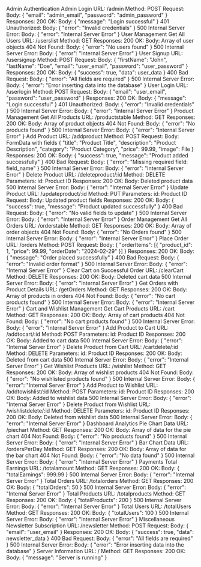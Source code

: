 Admin Authentication
Admin Login
URL: /admin
Method: POST
Request:
Body: { "email": "admin_email", "password": "admin_password" }
Responses:
200 OK:
Body: { "message": "Login successful" }
401 Unauthorized:
Body: { "error": "Invalid credentials" }
500 Internal Server Error:
Body: { "error": "Internal Server Error" }
User Management
Get All Users
URL: /userslist
Method: GET
Responses:
200 OK:
Body: Array of user objects
404 Not Found:
Body: { "error": "No users found" }
500 Internal Server Error:
Body: { "error": "Internal Server Error" }
User Signup
URL: /usersignup
Method: POST
Request:
Body: { "firstName": "John", "lastName": "Doe", "email": "user_email", "password": "user_password" }
Responses:
200 OK:
Body: { "success": true, "data": user_data }
400 Bad Request:
Body: { "error": "All fields are required" }
500 Internal Server Error:
Body: { "error": "Error inserting data into the database" }
User Login
URL: /userlogin
Method: POST
Request:
Body: { "email": "user_email", "password": "user_password" }
Responses:
200 OK:
Body: { "message": "Login successful" }
401 Unauthorized:
Body: { "error": "Invalid credentials" }
500 Internal Server Error:
Body: { "error": "Internal Server Error" }
Product Management
Get All Products
URL: /productstable
Method: GET
Responses:
200 OK:
Body: Array of product objects
404 Not Found:
Body: { "error": "No products found" }
500 Internal Server Error:
Body: { "error": "Internal Server Error" }
Add Product
URL: /addproduct
Method: POST
Request:
Body: FormData with fields { "title": "Product Title", "description": "Product Description", "category": "Product Category", "price": 99.99, "image": File }
Responses:
200 OK:
Body: { "success": true, "message": "Product added successfully" }
400 Bad Request:
Body: { "error": "Missing required field: field_name" }
500 Internal Server Error:
Body: { "error": "Internal Server Error" }
Delete Product
URL: /deleteproduct/:id
Method: DELETE
Parameters:
id: Product ID
Responses:
200 OK:
Body: Deleted product data
500 Internal Server Error:
Body: { "error": "Internal Server Error" }
Update Product
URL: /updateproduct/:id
Method: PUT
Parameters:
id: Product ID
Request:
Body: Updated product fields
Responses:
200 OK:
Body: { "success": true, "message": "Product updated successfully" }
400 Bad Request:
Body: { "error": "No valid fields to update" }
500 Internal Server Error:
Body: { "error": "Internal Server Error" }
Order Management
Get All Orders
URL: /orderstable
Method: GET
Responses:
200 OK:
Body: Array of order objects
404 Not Found:
Body: { "error": "No Orders found" }
500 Internal Server Error:
Body: { "error": "Internal Server Error" }
Place Order
URL: /orders
Method: POST
Request:
Body: { "orderItems": [{ "product_id": 1, "price": 99.99, "orderDate": "2024-02-29" }] }
Responses:
200 OK:
Body: { "message": "Order placed successfully" }
400 Bad Request:
Body: { "error": "Invalid order format" }
500 Internal Server Error:
Body: { "error": "Internal Server Error" }
Clear Cart on Successful Order
URL: /clearCart
Method: DELETE
Responses:
200 OK:
Body: Deleted cart data
500 Internal Server Error:
Body: { "error": "Internal Server Error" }
Get Orders with Product Details
URL: /getOrders
Method: GET
Responses:
200 OK:
Body: Array of products in orders
404 Not Found:
Body: { "error": "No cart products found" }
500 Internal Server Error:
Body: { "error": "Internal Server Error" }
Cart and Wishlist Management
Get Cart Products
URL: /cart
Method: GET
Responses:
200 OK:
Body: Array of cart products
404 Not Found:
Body: { "error": "No cart products found" }
500 Internal Server Error:
Body: { "error": "Internal Server Error" }
Add Product to Cart
URL: /addtocart/:id
Method: POST
Parameters:
id: Product ID
Responses:
200 OK:
Body: Added to cart data
500 Internal Server Error:
Body: { "error": "Internal Server Error" }
Delete Product from Cart
URL: /cartdelete/:id
Method: DELETE
Parameters:
id: Product ID
Responses:
200 OK:
Body: Deleted from cart data
500 Internal Server Error:
Body: { "error": "Internal Server Error" }
Get Wishlist Products
URL: /wishlist
Method: GET
Responses:
200 OK:
Body: Array of wishlist products
404 Not Found:
Body: { "error": "No wishlisted products found" }
500 Internal Server Error:
Body: { "error": "Internal Server Error" }
Add Product to Wishlist
URL: /addtowishlist/:id
Method: POST
Parameters:
id: Product ID
Responses:
200 OK:
Body: Added to wishlist data
500 Internal Server Error:
Body: { "error": "Internal Server Error" }
Delete Product from Wishlist
URL: /wishlistdelete/:id
Method: DELETE
Parameters:
id: Product ID
Responses:
200 OK:
Body: Deleted from wishlist data
500 Internal Server Error:
Body: { "error": "Internal Server Error" }
Dashboard Analytics
Pie Chart Data
URL: /piechart
Method: GET
Responses:
200 OK:
Body: Array of data for the pie chart
404 Not Found:
Body: { "error": "No products found" }
500 Internal Server Error:
Body: { "error": "Internal Server Error" }
Bar Chart Data
URL: /ordersPerDay
Method: GET
Responses:
200 OK:
Body: Array of data for the bar chart
404 Not Found:
Body: { "error": "No data found" }
500 Internal Server Error:
Body: { "error": "Internal Server Error" }
Payments
Total Earnings
URL: /totalamount
Method: GET
Responses:
200 OK:
Body: { "totalEarnings": 999.99 }
500 Internal Server Error:
Body: { "error": "Internal Server Error" }
Total Orders
URL: /totalorders
Method: GET
Responses:
200 OK:
Body: { "totalOrders": 50 }
500 Internal Server Error:
Body: { "error": "Internal Server Error" }
Total Products
URL: /totalproducts
Method: GET
Responses:
200 OK:
Body: { "totalProducts": 200 }
500 Internal Server Error:
Body: { "error": "Internal Server Error" }
Total Users
URL: /totalUsers
Method: GET
Responses:
200 OK:
Body: { "totalUsers": 100 }
500 Internal Server Error:
Body: { "error": "Internal Server Error" }
Miscellaneous
Newsletter Subscription
URL: /newsletter
Method: POST
Request:
Body: { "email": "user_email" }
Responses:
200 OK:
Body: { "success": true, "data": newsletter_data }
400 Bad Request:
Body: { "error": "All fields are required" }
500 Internal Server Error:
Body: { "error": "Error inserting data into the database" }
Server Information
URL: /
Method: GET
Responses:
200 OK:
Body: { "message": "Server is running" }
